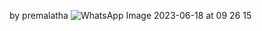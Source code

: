 by premalatha
![WhatsApp Image 2023-06-18 at 09 26 15](https://github.com/Gdawgoriginal/happy-birthday-pissasu-/assets/132225056/7837a18c-4ac3-4f3e-9314-c93dd547d3a5)
